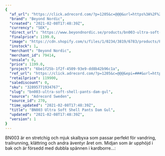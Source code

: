 ```yaml
---
{
  "af_url": "https://click.adrecord.com/?p=1205&c=@@@&url=https%3A%2F%2Fwww.beyondnordic.se%2Fproducts%2Fbn003-ultra-soft-shell-pants-dam-beeswax",
  "brand": "Beyond Nordic",
  "created": "2021-02-08T17:48:39Z",
  "currency": "SEK",
  "direct_url": "https://www.beyondnordic.se/products/bn003-ultra-soft-shell-pants-dam-beeswax",
  "finalprice": 1199.0,
  "image": "https://cdn.shopify.com/s/files/1/0234/3819/6783/products/Pants-yellow_2048x2048.png",
  "instock": 1,
  "merchant": "Beyond Nordic",
  "merchant_id": 79414,
  "onsale": 0,
  "price": 1199.0,
  "project": "6be1f25b-1f2f-4509-93e9-dd8b42b96c1a",
  "ref_url": "https://click.adrecord.com/?p=1205&c=@@@&epi=###&url=https%3A%2F%2Fwww.beyondnordic.se%2Fproducts%2Fbn003-ultra-soft-shell-pants-dam-beeswax",
  "retailprice": 119900,
  "salediscount": 0,
  "sku": "32895771934767",
  "slug": "bn003-ultra-soft-shell-pants-dam-gul",
  "source": "Adrecord Sweden",
  "source_id": 270,
  "time_updated": "2021-02-08T17:48:39Z",
  "title": "BN003 Ultra Soft Shell Pants Dam Gul",
  "updated": "2021-02-08T17:48:39Z",
  "version": 1
}
---
```


BN003 är en stretchig och mjuk skalbyxa som passar perfekt för vandring, trailrunning, klättring och andra äventyr året om. Midjan som är upphöjd i bak och är försedd med dubbla spännen i kardborre…:
